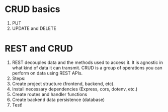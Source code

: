 # CRUD basics

1. PUT
2. UPDATE and DELETE

# REST and CRUD

1. REST decouples data and the methods used to access it. It is agnostic in what kind of data it can transmit. CRUD is a group of operations you can perform on data using REST APIs. 
2. Steps:
  1. Create project structure (frontend, backend, etc).
  2. Install necessary dependencies (Express, cors, dotenv, etc.)
  3. Create routes and handler functions
  4. Create backend data persistence (database)
  5. Test!
